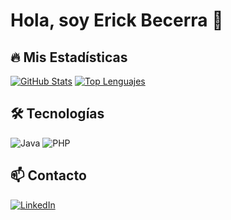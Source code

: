 # Hola, soy Erick Becerra 👋  

## 🔥 Mis Estadísticas  
[![GitHub Stats](https://github-readme-stats.vercel.app/api?username=Erick-Becerra&show_icons=true&theme=radical)](https://github.com/Erick-Becerra)
[![Top Lenguajes](https://github-readme-stats.vercel.app/api/top-langs/?username=Erick-Becerra&layout=compact&theme=radical)](https://github.com/Erick-Becerra)

## 🛠️ Tecnologías  
![Java](https://img.shields.io/badge/Java-ED8B00?style=for-the-badge&logo=openjdk&logoColor=white)
![PHP](https://img.shields.io/badge/PHP-777BB4?style=for-the-badge&logo=php&logoColor=white)

## 📫 Contacto  
[![LinkedIn](https://img.shields.io/badge/LinkedIn-0077B5?style=for-the-badge&logo=linkedin&logoColor=white)](https://www.linkedin.com/in/erick-jair-becerra-acosta-017039276/)

<!--
**Erick-Becerra/Erick-Becerra** is a ✨ _special_ ✨ repository because its `README.md` (this file) appears on your GitHub profile.

Here are some ideas to get you started:

- 🔭 I’m currently working on ...
- 🌱 I’m currently learning ...
- 👯 I’m looking to collaborate on ...
- 🤔 I’m looking for help with ...
- 💬 Ask me about ...
- 📫 How to reach me: ...
- 😄 Pronouns: ...
- ⚡ Fun fact: ...
-->
